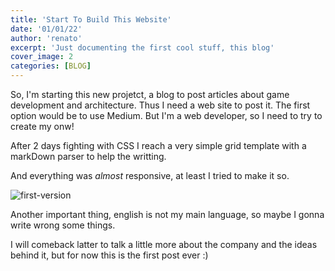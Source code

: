 ```yaml
---
title: 'Start To Build This Website'
date: '01/01/22'
author: 'renato'
excerpt: 'Just documenting the first cool stuff, this blog'
cover_image: 2
categories: [BLOG]
---
```


So, I'm starting this new projetct, a blog to post articles about game development and architecture. Thus I need a web site to post it. The first option would be to use Medium. But I'm a web developer, so I need to try to create my onw!

After 2 days fighting with CSS I reach a very simple grid template with a markDown parser to help the writting.

And everything was *almost* responsive, at least I tried to make it so.



![first-version](first-version.gif)

Another important thing, english is not my main language, so maybe I gonna write wrong some things.

I will comeback latter to talk a little more about the company and the ideas behind it, but for now this is the first post ever :)

